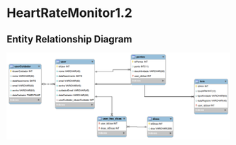 # HeartRateMonitor1.2


## Entity Relationship Diagram
![alt text](https://github.com/levimmartins/HeartRateMonitor1.2/blob/master/BD/bdImg.png)
